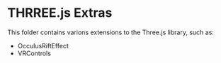 
# THRREE.js Extras

This folder contains varions extensions to the Three.js library, such as:

- OcculusRiftEffect
- VRControls


